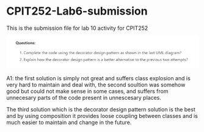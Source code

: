 # CPIT252-Lab6-submission
This is the submission file for lab 10 activity for CPIT252

![questions](questions.jpg)

A1: the first solution is simply not great and suffers class explosion and is very hard to maintain and deal with, the second soultion was somehow good but could not make sense in some cases, and suffers from unnecesary parts of the code present in unnescesary places.

The third solution which is the decorator design pattern solution is the best and  by using composition it provides loose coupling between classes and is much easier to maintain and change in the future.
